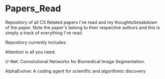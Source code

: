 # Papers_Read
Repository of all CS Related papers I've read and my thoughts/breakdown of the paper. Note the paper's belong to their respective authors and this is simply a track of everything I've read.

Repository currently includes:

Attention is all you need.

U-Net: Convolutional Networks for Biomedical Image Segmentation.

AlphaEvolve: A coding agent for scientific and algorithmic discovery
